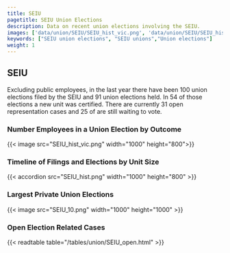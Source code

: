 ```yaml
---
title: SEIU
pagetitle: SEIU Union Elections
description: Data on recent union elections involving the SEIU.
images: ['data/union/SEIU/SEIU_hist_vic.png', 'data/union/SEIU/SEIU_hist_size.png', 'data/union/SEIU/SEIU_10.png']
keywords: ["SEIU union elections", "SEIU unions","Union elections"]
weight: 1
---
```

##  SEIU

Excluding public employees, in the last year there have been 100 union elections filed by the SEIU and 91 union elections held. In 54 of those elections a new unit was certified. There are currently 31 open representation cases and 25 of are still waiting to vote.

### Number Employees in a Union Election by Outcome
{{< image src="SEIU_hist_vic.png" width="1000" height="800">}}

### Timeline of Filings and Elections by Unit Size
{{< accordion src="SEIU_hist.png" width="1000" height="800" >}}

### Largest Private Union Elections
{{< image src="SEIU_10.png" width="1000" height="1000"  >}}

### Open Election Related Cases
{{< readtable table="/tables/union/SEIU_open.html" >}}

